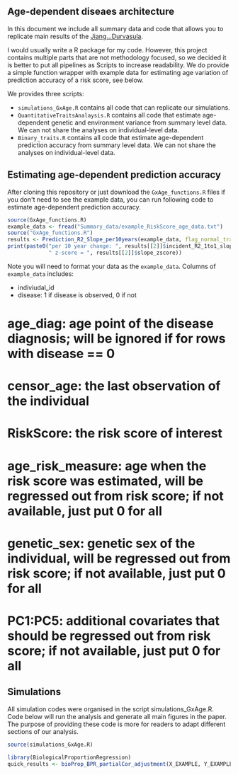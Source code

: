 ## Age-dependent diseaes architecture

In this document we include all summary data and code that allows you to replicate main results of the [Jiang...Durvasula]().  

I would usually write a R package for my code. However, this project contains multiple parts that are not methodology focused, so we decided it is better to put all pipelines 
as Scripts to increase readability. We do provide a simple function wrapper with example data for estimating age variation of prediction accuracy of a risk score, see below. 

We provides three scripts:
- `simulations_GxAge.R`  contains all code that can replicate our simulations.
- `QuantitativeTraitsAnalaysis.R` contains all code that estimate age-dependent genetic and environment variance from summary level data. We can not share the analyses on individual-level data.
- `Binary_traits.R` contains all code that estimate age-dependent prediction accuracy from summary level data. We can not share the analyses on individual-level data.

## Estimating age-dependent prediction accuracy
After cloning this repository or just download the `GxAge_functions.R` files if you don't need to see the example data, you can run following code to estimate age-dependent prediction accuracy.

```r
source(GxAge_functions.R)
example_data <- fread("Summary_data/example_RiskScore_age_data.txt")
source("GxAge_functions.R")
results <- Prediction_R2_Slope_per10years(example_data, flag_normal_transform_RiskScore = T)
print(paste0("per 10 year change: ", results[[2]]$incident_R2_1to1_slope_10year,
             " z-score = ", results[[2]]$slope_zscore))
```

Note you will need to format your data as the `example_data`. Columns of `example_data` includes:
 - indiviudal_id
 - disease: 1 if disease is observed, 0 if not
# age_diag: age point of the disease diagnosis; will be ignored if for rows with disease == 0
# censor_age: the last observation of the individual
# RiskScore: the risk score of interest
# age_risk_measure: age when the risk score was estimated, will be regressed out from risk score; if not available, just put 0 for all
# genetic_sex: genetic sex of the individual, will be regressed out from risk score; if not available, just put 0 for all
# PC1:PC5: additional covariates that should be regressed out from risk score; if not available, just put 0 for all




## Simulations

All simulation codes were organised in the script simulations_GxAge.R. Code below will run the analysis and generate all main figures in the paper. The purpose of providing these code is more for readers to adapt
different sections of our analysis. 

```r
source(simulations_GxAge.R)
```


<!-- Run ATM on diagnosis data to infer topic loadings and topic weights from diagnosis data. Note that runing ATM on 100K individuals would take ~30min (default number of inference is 5 runs; the function will pick the best fit). If the data set is too small for inferring its disease topics and the goal is to infer patient-level *topic weights* (i.e. assign comorbidity profiles to individuals based on the set of diseases they have), please use `loading2weights`. The input data should be format data as `HES_age_example`; first column is individual ID, second column is the disease code; third column is the age-at-diagnosis. 

Note for each individual, we only keep the first onset of each diseases. Therefore, if there are recurrent incidences of the same disease code for the same individual, the rest will be ignored. -->

```r
library(BiologicalProportionRegression)
quick_results <- bioProp_BPR_partialCor_adjustment(X_EXAMPLE, Y_EXAMPLE, Z_BPR = Z_EXAMPLE[,1:200], bootstrapping_number=20)
```


<!-- TM assigns to each individual topic weights for several disease topics; each disease topic reflects a set of diseases that tend to co-occur as a function of age, quantified by age-dependent *topic loadings* for each disease. The model assumes that for each disease diagnosis, a topic is sampled based on the individual’s *topic weights* (which sum to 1 across topics, for a given individual), and a disease is sampled based on the individual’s age and the age-dependent *topic loadings* (which sum to 1 across diseases, for a given topic at a given age). The model generalises the latent dirichlet allocation (LDA) model by allowing topic loadings for each topic to vary with age. 
![My Image](ATM_schematic.png)

For bug reports, please email: <xilinjiang@hsph.harvard.edu>. 

Note: ATM is designed for identifying disease subtypes and infer comorbidity trajectories, but not for performing GWAS (due to the likelihood structure). For GWAS we recommend using LFA, see [GWAS using Latent Feature Allocation (LFA)](#gwas-using-latent-feature-allocation-lfa). 


If the goal is obtaining the  *topic weights* for a group of individuals to learn about their comorbidity profile, there is no need to infer the comorbidity *topic loadings*. Following code below to map the example diagnosis history (example data `HES_age_example`) to the optimal disease topics inferred from UK Biobank HES data. Details are in [Inferring comorbidity profiles for individuals](#inferring-comorbidity-profiles-for-individuals) section.

```r
new_weights <- loading2weights(HES_age_example, ds_list = UKB_349_disease, topics = UKB_HES_10topics)
```

`UKB_HES_10topics` is an internal dataset containing topic loadings inferred from 349 diseases in the UK Biobank HES data. You could substitute it to disease topics inferred from other populations, with the same data format (a tensor of shape $age \times disease number \times topic number$). The output will be the topic weights of each individual in two formats: (1) `new_weights$topic_weights` representing the how much weight each individual have profile (sum to one across topics for each individual); (2) `new_weights$incidence_weight_sum` representing the cumulative weights across diseases (sum across topics equals the number of diagnosis for each individual). 

To visualise the topic loadings, use `plot_age_topics` function. Details are provided in [Visualise the comorbidity topic loadings](#visualise-the-comorbidity-topic-loadings) section. 

```r
disease_list <- UKB_349_disease %>% 
  left_join(disease_info_phecode_icd10, by = c("diag_icd10"="phecode" )) %>% 
  pull(phenotype)
topic_id <- 1 # topic id
plot_age_topics(disease_names = disease_list,
        trajs = UKB_HES_10topics[30:80,,topic_id])
```

## Internal data example

We provide example simulated data in the package. `UKB_349_disease` is the list of 349 diseases (Phecode) that have more than 1000 incidences in the UK Biobank HES data. `HES_age_example` is an example data simulated using the comorbidity distribution in UK Biobank; for inferring disease topics using ATM, you should format the data as `HES_age_example`, which requires individual id, disease diagnosis, and age-at-diagnosis.  `UKB_HES_10topics` is the optimal disease topic from UK Biobank HES data set, using the 349 diseases.

Though ATM could be run on any valid coding system, we recommend using Phecode for ATM to reduce coding redundancy in systems such as ICD-10. To map from ICD-10 code to Phecode, use function `icd2phecode`. `icd2phecode` make use of ICD-10 to phecode mapping which are saved as internal data in ATM package: `phecode_icd10cm` maps between ICD-10-CM to Phecode; `phecode_icd10` maps ICD-10 to Phecode; `disease_info_phecode_icd10` saves the disease names of 1755 Phecodes, use `UKB_349_disease %>% left_join(disease_info_phecode_icd10, by = c("diag_icd10"="phecode" ))`.

## Data preparation

ATM inference is based on age-at-diagnosis information of many diseases. We use the long format to encode the patient id, disease code, and age-at-diagnosis information are provided, instead of using a data matrix where each row is an individual and each column is a disease. This data format save memory as only a small proportion of diseases are diagnosed for each individual. `HES_age_example` is a data example, where each entry contains one diagnosis entry, with individual, disease, and age information. 

The default disease encoding of many biobanks are ICD-10; ATM support any coding system but we recommend using Phecode system which groups ICD-10 codes that represent the same disease. To map data from ICD-10 codes to Phecode, use `icd2phecode` function:  

```r
phecode_data <- icd2phecode(HES_icd10_example)
```

`icd2phecode` maps ICD-10 or ICD-10-CM codes to the Phecodes; when one ICD-10/ICD-10-CM is mapped to multiple Phecodes, it will choose the Phecode that collects the largest number of ICD-10 codes (to reduce the number of Phecodes in the data, which is always good for comorbidity analysis). Before use the function, you should remove all marks such as period in the ICD-10/ICD-10CM coes and only keeps number and capital letters. For example, "I25.1" should be changed to "I251".  

#### All Of Us users (SNOMED)
We note that [All Of Us](https://databrowser.researchallofus.org) and several primary care EHRs release their disease conditions in [SNOMED](https://www.researchallofus.org/faq/what-is-snomed/). For analysis using *All Of Us* alone, you could directly run ATM using the SNOMED coding. However, for those aiming to perform cross-population comparison of comorbidity topics, we provide an internal function  `ATM:::snomed2phecode`, which is used in the same way as `icd2phecode`. This function could map SNOMED code to Phecode, making it comparable to analysis on data sets using ICD-10 coding (mapping ICD-10 codes to Phecodes using `icd2phecode`; e.g. UK Biobank).   

## Inferring disease topics using diagnosis data

If you have an EHR data set with age-at-diagnosis information across many diseases, you could use ATM to infer topic loadings and topic weights. Inferring ATM topic loadings is computational expensive, and the inferred topic loadings usually represents the pattern for the specific data set and should not be extended to other populations, unless they were inferred from large comprehensive biobanks and mapped to populations with similar healthcare system. If the data set is small and the goal is to infer patient-level topic weights (i.e. assign comorbidity profiles to individuals based on their diseases), please use `loading2weights` in the next section. The input data should be formatted as `HES_age_example`; first column is individual ids, second column is the disease code; third column is the age-at-diagnosis. 

One reason that ATM inference is computational expensive is that you need to run multiple models to choose the best number of disease topics in the dataset. ATM does not automatically choose the best number of topics as each model (of different topic numbers) should be run in parallel and you should compare the [ELBO](https://en.wikipedia.org/wiki/Evidence_lower_bound) or *prediction odds ratio* (discussed below) to choose the best fit. In the following example, `topic_num` is the number of topics ( $K$ in [math details](#generative-process-of-atm) section), which for a common EHR data you should choose between 5 to 15; `CVB_num` is the number of random model initialisations, where multiple ATM inferences will be performed and the best model fit will be returned; you are recommended to choose larger number for this parameter if computational power permitting (default is 10);  `ATM_results$multiple_run_ELBO_compare` in the following section provides the ELBOs of all the runs (i.e. for `CVB_num=10` you will get 10 ELBOs), the run with highest ELBO is kept. Use `?wrapper_ATM` to get the details of the function. 

```r
# head(HES_age_example)
ATM_results <- wrapper_ATM(rec_data=HES_age_example, topic_num = 10, CVB_num = 1)
print(ATM_results$multiple_run_ELBO_compare)
```

To choose the optimal model structure that fits the data, running `wrapper_ATM` for each model structure (number of topics and parametric form of curves) and comparing the  `multiple_run_ELBO_compare` for each model structure. The optimal model should has the highest average ELBO across runs. 

An more rigorous way to choose the best model structure is using *prediction odds ratio* defined in the [ATM paper](https://www.medrxiv.org/content/10.1101/2022.10.23.22281420v2). To perform this analysis, first split the data into training data and testing data, based on individual ids (a common mistake is splitting the diagnosis, where diagnoses of the same individual are presented in both the training and testing data; this would cause using testing data at training stage). Code below provides an example where 20% of the individuals are used sampled as testing data and rest as training. The *topic loadings* inferred from training data is used to compute the *prediction odds ratio* on the testing data.  

```r
testing_ids <- HES_age_example %>% group_by(eid) %>% slice(1) %>% ungroup() %>% sample_frac(size = 0.2) 
training_data <- HES_age_example %>% anti_join(testing_ids, by = "eid")
testing_data <- HES_age_example %>% semi_join(testing_ids, by = "eid")
ATM_results <- wrapper_ATM(rec_data=training_data, topic_num = 10, CVB_num = 1)
testing_prediction_OR <- prediction_OR(testing_data = testing_data, ds_list = ATM_results$ds_list, topic_loadings = ATM_results$topic_loadings)
# print(testing_prediction_OR$OR_top1, testing_prediction_OR$OR_top2, testing_prediction_OR$OR_top5) 
```

Note `ds_list` is a require input of `prediction_OR` as it specify the disease order of the `topic_loadings` input as well as their prevalence in the training data for computing the baseline prediction odds. All diseases in the `testing_data` that are not included in `ds_list` will be discarded. The prediction odds ratio is the odds predicted by ATM versus the odds from a naive prediction using disease prevalence in the training data. Since ATM predict the probability of all diseases simultaneously (multinomial probability), we compute the odds ratio using the probability that the target disease is within the top 1%, 2%, or 5% (i.e. `testing_prediction_OR$OR_top1`,`testing_prediction_OR$OR_top2`, `testing_prediction_OR$OR_top5` ) of the disease codes predicted by ATM respectively. 

## Inferring comorbidity profiles for individuals

In many scenarios, we are not interested in inferring a new set of topics. Instead, for a new set of individuals with medical history, we want to obtain their individual comorbidity profiles (i.e. having CVD related comorbidities). ATM provides *topic weights* which encode comorbidity profile at patient level. To be more specific, using disease topics from [ATM paper](https://www.medrxiv.org/content/10.1101/2022.10.23.22281420v2), if one individual has elevated CVD topic weight, this individual has excess comorbidities related to cardiovascular diseases. `loading2weights` function provides an easy handle for inferring topic weights, where the input `rec_data` has the same format as in [previous section](#inferring-disease-topics-using-diagnosis-data) and the default comorbidity topics are 10 topics inferred from UK Biobank common diseases `UKB_HES_10topics`.  Code below maps diagnosis history (contained in the example data `HES_age_example`) to the default disease topics inferred from UK Biobank HES data. 

```r
new_weights <- loading2weights(rec_data=HES_age_example, ds_list = UKB_349_disease, topics = UKB_HES_10topics)
patient_topic_weights <- new_weights$topic_weights
cummulative_disease_weights <- new_weights$incidence_weight_sum
```

The outputs of `loading2weights` has two elements: `topic_weights` are patient-level topic weights, referred to as *topic weights* in the  [ATM paper](https://www.medrxiv.org/content/10.1101/2022.10.23.22281420v2); this should be used when the aim is to understand individual comorbidity profiles. `incidence_weight_sum` is the sum of *diagnosis-specific topic weights* $z_{sn}$ in the ATM paper; this is a more useful metric for prediction, as it represent the cumulative comorbidity burden of each individual. 

## Visualise the comorbidity topic loadings
To visualize the disease topics inferred using ATM, use the `plot_age_topics` functions. To use this function, you need th specify `disease_names`, disease topics `trajs`, title of the plot `plot_title`, and an optional age starts point `start_age` to adjust the x-axis labels in case the supplied topic loadings does not start from age 0. You could also specify how many disease you want to show using `top_ds`.

`disease_names` and `trajs` could be extracted from the output variable from `ATM_wrapper`. Assuming `ATM_results` is output of `ATM_wrapper`, you could  use`ATM_results$ds_list$diag_icd10` as the input for `disease_names`, which provides the names of the diseases in the order of the *topic loadings*. While you could directly use the disease code, we recommend you use meaningful disease description as it will directly shows on the output figure. Similarly, `trajs` could be obtained by slice one matrix from `ATM_results$topic_loading`. For example `ATM_results$topic_loading[,,3]` is the topic loading from the third topic.    

If not clear about the inputs above, please test and check code below, which provides an example of disease topic visualization. 
```r
disease_list <- UKB_349_disease %>%
  dplyr::left_join(disease_info_phecode_icd10, by = c("diag_icd10"="phecode" )) %>%
  dplyr::pull(phenotype)
topic_id <- 1 # plot the first topic
plot_age_topics(disease_names = disease_list,
        trajs = UKB_HES_10topics[30:80,,topic_id],
        plot_title = paste0("topic ", topic_id),
        start_age = 30,
        top_ds = 7)
```

## Analysing comorbidity subtype of diseases
We reported in the [ATM paper](https://www.medrxiv.org/content/10.1101/2022.10.23.22281420v2) that patients of the same diseases that have different comorbidities has distinct genetic profiles, even after accounting for the genetic backgrounds of these comorbidities (i.e. after correcting for collider effects). We define these as comorbidity subtypes based on *topic weight*.  *topic weight* could be extracted from either from the output of `wrapper_ATM` function (see [Inferring disease topics using diagnosis data](#inferring-disease-topics-using-diagnosis-data) section) or the output of `loading2weights` function (see [Inferring comorbidity profiles for individuals](#inferring-comorbidity-profiles-for-individuals) section). For example, for analysing comorbidity subtypes from the `wrapper_ATM` outputs, users could extract the *topic weights* which is a $\mathcal{R}^{M \times K}$ matrix. The columns are ordered as the *topic loadings*, while the rows are ordered as the `ATM_results$patient_list`.  
```r
ATM_results <- wrapper_ATM(rec_data=HES_age_example, topic_num = 10, CVB_num = 1)
print(ATM_results$multiple_run_ELBO_compare)
subtypes_atm <- data.frame(individual_id = ATM_results$patient_list, topic_weights = ATM_results$topic_weights)
```
Users could then select the set of patients (by subsetting based on `individual_id` of `subtypes_atm`) or which comorbidity subtypes they want to analysis (by selecting columns of the `subtypes_atm`). As an example, in Figure 5 of the [ATM paper](https://www.medrxiv.org/content/10.1101/2022.10.23.22281420v2), we analysed the correlation of PRS with topic weights; PRS enriched in the type 2 diabete patients with elevated CVD topic suggested the CVD subtype patients are more driven by genetic risk factors. You could visualise the comorbidity profiles associated with each disease subtype using code from section above. 

The `topic_weights` of the output of `loading2weights` function has the same format as `subtypes_atm` from example above. 

## Generative process of ATM

![My Image](ATM_generative_process.png)

We constructed a Bayesian hierarchical model to infer latent risk profiles for common diseases.  In summary, the model assumes there exist a few disease topics that underlie many common diseases.  Each topic is age-evolving and contain risk trajectories for all diseases considered. An individual's risk for each diseases is determined by the weights of all topics. The indices in this note are as follows:
$$s= 1,...,M;$$
$$n= 1,...,N_s;$$
$$i= 1,...,K;$$
$$j= 1,...,D;$$
where $M$ is the number of subjects, $N_s$ is the number of records within $s^{th}$ subject, $K$ is number of topics, and $D$ is the total number of diseases we are interested in.
The generative process (Supplementary Figure 1) is as follows: 

- $\theta \in \mathcal{R}^{M \times K}$ is the topic weight for all individuals, each row of which ( $\theta_s \in \mathcal{R}^{K}$ ) is assumed to be sampled from a Dirichlet distribution with parameter $\alpha$. $\alpha$ is set as a hyper parameter.
  $$\theta_s \sim Dir(\alpha).$$

- $\mathbf{z} \in \{1,2,...,K\}^{\sum_s N_s}$ is the topic assignment for each diagnosis $\mathbf{w}  \in \{1,2,...,D\}^{\sum_s N_s}$. Note the total number of diagnoses across all patients are $\sum_s N_s$. The topic assignment for each diagnosis is generated from a multinoulli distribution with parameter equal to $s^{th}$ individual topic weight. 
  $$z_{sn} \sim Multi(\theta_s).$$

- $\beta(t) \in \mathcal{F}(t)^{K \times D}$ is the topic which is $K \times D$ functions of age $t$. $\mathcal{F}(t)$ is the class of functions of $t$. At each plausible $t$, the following is satisfied:
  $$\sum_j \beta_{ij}(t) = 1.$$
  In practice we use softmax function to ensure above is true and add smoothness by constrain $\mathcal{F}(t)$ to be spline or polynomial functions:
  $$\beta_{ij}(t) = \frac{\exp(p_{ij}^T \phi (t))}{\sum_{j} \exp(p_{ij}^T \phi (t))},$$
  where $p_{ij} = ( p_{ij,d} ), \; d = 1,2,...,P$ is the vector of parameter for the topic loading functions; $P$ is the degree of freedom than controls the smoothness; $\phi (t)$ is polynomial and spline basis for age $t$.

- $w \in \{1,2,...,D\}^{\sum_s N_s}$ are observed diagnoses. The $n^{th}$ diagnosis of $s^{th}$ individual $w_{sn}$ is sampled from the topic $\beta_{z_{sn}}(t)$ chosen by $z_{sn}$:
  $$w_{sn} \sim Multi(\beta_{z_{sn}}(t_{sn})),$$
  here $t_{sn}$ is the age of the observed age-at-onset of the observed diagnosis $w_{sn}$.

## GWAS using Latent Feature Allocation LFA
For GWAS on comorbidities, we recommend using Latent Feature Allocation (LFA) which infers topic weights that are more suitable for GWAS. Details of the LFA model is in the [comorbidity GWAS (Zhang, Jiang, et al. 2023 Cell Genomics)](https://www.cell.com/cell-genomics/pdf/S2666-979X(23)00166-0.pdf) paper. We have now implemented a collapsed variational inference methods of LFA, which is several magnitude faster than the original Gibb's sampling method, while using similar amount of memory. 

A comparison of LFA and ATM is as below. ATM only models disease records (left) while LFA could model both patient and healthy individual (right). We have found models including LFA that uses non-sparse coding of disease topics to be more powerful at identifying disease loci.  

![My Image](ATM_LFA_comparison.png)

LFA model could be run similarly as ATM. The input data should be format data as `HES_age_example`; first column is individual ID, second column is the disease code; while the third column (age-at-diagnosis) became optional as LFA does not model age. Below is an example inferring 10 topics using LFA. 

```r
library(ATM)
# head(HES_age_example)
LFA_results <- wrapper_LFA(HES_age_example, 10, CVB_num = 1)
```
Details of the output format could be reached by `?wrapper_LFA`. Specifically, (1) `LFA_results$topic_weights` are the *topic weights* that should be used for GWAS; it is ordered as the patient list `LFA_results$patient_list`; (2) `LFA_results$topic_loadings` are the *topic loadings* that could be visualised using following code: 
```r
library(ATM)
# head(HES_age_example)
plt <- plot_lfa_topics(LFA_results$ds_list$diag_icd10, beta = LFA_results$topic_loadings,  plot_title = "LFA topics")
plt
```
